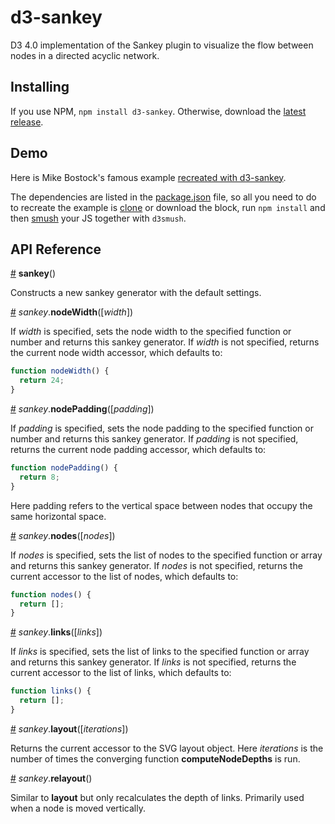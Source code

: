# d3-sankey

D3 4.0 implementation of the Sankey plugin to visualize the flow between nodes in a directed acyclic network.

## Installing

If you use NPM, `npm install d3-sankey`. Otherwise, download the [latest release](https://github.com/d3/d3-sankey/releases/latest).

## Demo
Here is Mike Bostock's famous example [recreated with d3-sankey](http://bl.ocks.org/xaranke/9ada4c74a87b57ae7308).

The dependencies are listed in the [package.json](https://gist.github.com/xaranke/9ada4c74a87b57ae7308#file-package-json) file, so all you need to do to recreate the example is [clone](http://blockbuilder.org/xaranke/9ada4c74a87b57ae7308) or download the block, run `npm install` and then [smush](https://github.com/xaranke/d3smush) your JS together with `d3smush`.

## API Reference

<a href="#sankey" name="sankey">#</a> <b>sankey</b>()

Constructs a new sankey generator with the default settings.

<a name="sankey_nodeWidth" href="#sankey_nodeWidth">#</a> <i>sankey</i>.<b>nodeWidth</b>([<i>width</i>])

If <i>width</i> is specified, sets the node width to the specified function or number and returns this sankey generator. If <i>width</i> is not specified, returns the current node width accessor, which defaults to:

```js
function nodeWidth() {
  return 24;
}
```

<a name="sankey_nodePadding" href="#sankey_nodePadding">#</a> <i>sankey</i>.<b>nodePadding</b>([<i>padding</i>])

If <i>padding</i> is specified, sets the node padding to the specified function or number and returns this sankey generator. If <i>padding</i> is not specified, returns the current node padding accessor, which defaults to:

```js
function nodePadding() {
  return 8;
}
```
Here padding refers to the vertical space between nodes that occupy the same horizontal space.

<a name="sankey_nodes" href="#sankey_nodes">#</a> <i>sankey</i>.<b>nodes</b>([<i>nodes</i>])

If <i>nodes</i> is specified, sets the list of nodes to the specified function or array and returns this sankey generator. If <i>nodes</i> is not specified, returns the current accessor to the list of nodes, which defaults to:

```js
function nodes() {
  return [];
}
```

<a name="sankey_links" href="#sankey_links">#</a> <i>sankey</i>.<b>links</b>([<i>links</i>])

If <i>links</i> is specified, sets the list of links to the specified function or array and returns this sankey generator. If <i>links</i> is not specified, returns the current accessor to the list of links, which defaults to:

```js
function links() {
  return [];
}
```

<a name="sankey_layout" href="#sankey_layout">#</a> <i>sankey</i>.<b>layout</b>([<i>iterations</i>])

Returns the current accessor to the SVG layout object. Here <i>iterations</i> is the number of times the converging function <b>computeNodeDepths</b> is run.

<a name="sankey_relayout" href="#sankey_relayout">#</a> <i>sankey</i>.<b>relayout</b>()

Similar to <b>layout</b> but only recalculates the depth of links. Primarily used when a node is moved vertically.
